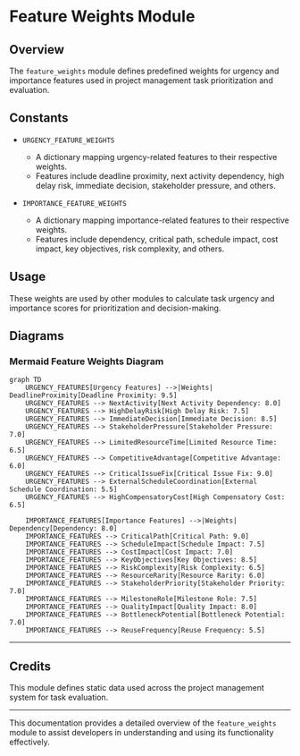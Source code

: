 # Feature Weights Module

## Overview
The `feature_weights` module defines predefined weights for urgency and importance features used in project management task prioritization and evaluation.

## Constants

- `URGENCY_FEATURE_WEIGHTS`
  - A dictionary mapping urgency-related features to their respective weights.
  - Features include deadline proximity, next activity dependency, high delay risk, immediate decision, stakeholder pressure, and others.

- `IMPORTANCE_FEATURE_WEIGHTS`
  - A dictionary mapping importance-related features to their respective weights.
  - Features include dependency, critical path, schedule impact, cost impact, key objectives, risk complexity, and others.

## Usage
These weights are used by other modules to calculate task urgency and importance scores for prioritization and decision-making.

## Diagrams

### Mermaid Feature Weights Diagram

```mermaid
graph TD
    URGENCY_FEATURES[Urgency Features] -->|Weights| DeadlineProximity[Deadline Proximity: 9.5]
    URGENCY_FEATURES --> NextActivity[Next Activity Dependency: 8.0]
    URGENCY_FEATURES --> HighDelayRisk[High Delay Risk: 7.5]
    URGENCY_FEATURES --> ImmediateDecision[Immediate Decision: 8.5]
    URGENCY_FEATURES --> StakeholderPressure[Stakeholder Pressure: 7.0]
    URGENCY_FEATURES --> LimitedResourceTime[Limited Resource Time: 6.5]
    URGENCY_FEATURES --> CompetitiveAdvantage[Competitive Advantage: 6.0]
    URGENCY_FEATURES --> CriticalIssueFix[Critical Issue Fix: 9.0]
    URGENCY_FEATURES --> ExternalScheduleCoordination[External Schedule Coordination: 5.5]
    URGENCY_FEATURES --> HighCompensatoryCost[High Compensatory Cost: 6.5]

    IMPORTANCE_FEATURES[Importance Features] -->|Weights| Dependency[Dependency: 8.0]
    IMPORTANCE_FEATURES --> CriticalPath[Critical Path: 9.0]
    IMPORTANCE_FEATURES --> ScheduleImpact[Schedule Impact: 7.5]
    IMPORTANCE_FEATURES --> CostImpact[Cost Impact: 7.0]
    IMPORTANCE_FEATURES --> KeyObjectives[Key Objectives: 8.5]
    IMPORTANCE_FEATURES --> RiskComplexity[Risk Complexity: 6.5]
    IMPORTANCE_FEATURES --> ResourceRarity[Resource Rarity: 6.0]
    IMPORTANCE_FEATURES --> StakeholderPriority[Stakeholder Priority: 7.0]
    IMPORTANCE_FEATURES --> MilestoneRole[Milestone Role: 7.5]
    IMPORTANCE_FEATURES --> QualityImpact[Quality Impact: 8.0]
    IMPORTANCE_FEATURES --> BottleneckPotential[Bottleneck Potential: 7.0]
    IMPORTANCE_FEATURES --> ReuseFrequency[Reuse Frequency: 5.5]
```

---

## Credits

This module defines static data used across the project management system for task evaluation.

---

This documentation provides a detailed overview of the `feature_weights` module to assist developers in understanding and using its functionality effectively.

